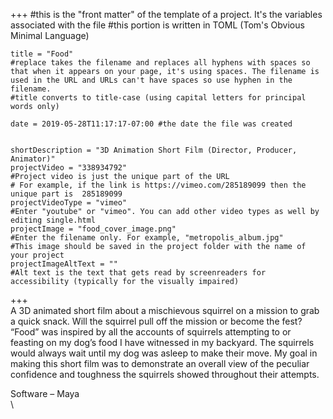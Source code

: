 +++
    #this is the "front matter" of the template of a project. It's the variables associated with the file
    #this portion is written in TOML (Tom's Obvious Minimal Language)
    
    title = "Food"
    #replace takes the filename and replaces all hyphens with spaces so that when it appears on your page, it's using spaces. The filename is used in the URL and URLs can't have spaces so use hyphen in the filename.
    #title converts to title-case (using capital letters for principal words only)
    
    date = 2019-05-28T11:17:17-07:00 #the date the file was created

    
    shortDescription = "3D Animation Short Film (Director, Producer, Animator)"
    projectVideo = "338934792"
    #Project video is just the unique part of the URL  
    # For example, if the link is https://vimeo.com/285189099 then the unique part is  285189099
    projectVideoType = "vimeo"
    #Enter "youtube" or "vimeo". You can add other video types as well by editing single.html 
    projectImage = "food_cover_image.png"
    #Enter the filename only. For example, "metropolis_album.jpg" 
    #This image should be saved in the project folder with the name of your project 
    projectImageAltText = ""
    #Alt text is the text that gets read by screenreaders for accessibility (typically for the visually impaired) 

+++
\
A 3D animated short film about a mischievous squirrel on a mission to grab a quick snack. Will the squirrel pull off the mission or become the fest? “Food” was inspired by all the accounts of squirrels attempting to or feasting on my dog’s food I have witnessed in my backyard. The squirrels would always wait until my dog was asleep to make their move. My goal in making this short film was to demonstrate an overall view of the peculiar confidence and toughness the squirrels showed throughout their attempts. 

Software – Maya  
\

